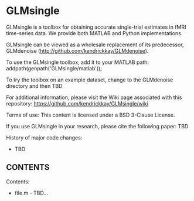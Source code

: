 # GLMsingle

GLMsingle is a toolbox for obtaining accurate single-trial estimates
in fMRI time-series data. We provide both MATLAB and Python implementations.

GLMsingle can be viewed as a wholesale replacement of its predecessor,
GLMdenoise (http://github.com/kendrickkay/GLMdenoise).

To use the GLMsingle toolbox, add it to your MATLAB path:
  addpath(genpath('GLMsingle/matlab'));

To try the toolbox on an example dataset, change to the GLMdenoise directory 
and then TBD

For additional information, please visit the Wiki page associated with this
repository: https://github.com/kendrickkay/GLMsingle/wiki

Terms of use: This content is licensed under a BSD 3-Clause License.

If you use GLMsingle in your research, please cite the following paper:
  TBD

History of major code changes:
- TBD

## CONTENTS

Contents:
- file.m - TBD...
